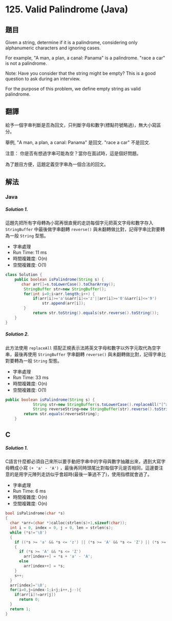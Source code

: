 #  125. Valid Palindrome (Java)

## 題目


Given a string, determine if it is a palindrome, considering only alphanumeric characters and ignoring cases.

For example,
"A man, a plan, a canal: Panama" is a palindrome.
"race a car" is not a palindrome.

Note:
Have you consider that the string might be empty? This is a good question to ask during an interview.

For the purpose of this problem, we define empty string as valid palindrome.

## 翻譯
給予一個字串判斷是否為回文，只判斷字母和數字(標點符號略過)，無大小寫區分。

舉例,
"A man, a plan, a canal: Panama" 是回文.
"race a car" 不是回文.

注意：
你是否有想過字串可能為空？當你在面試時，這是個好問題。

為了題目方便，這題定義空字串為一個合法的回文。

## 解法

### Java

##### Solution 1.

這題先把所有字母轉為小寫再很直覺的走訪每個字元把英文字母和數字存入 `StringBuffer` 中最後做字串翻轉 `reverse()` 與未翻轉做比對，記得字串比對要轉為一般 `String` 型態。

- 字串處理
- Run Time: 11 ms
- 時間複雜度: O(n)
- 空間複雜度: O(1)

```java
class Solution {
    public boolean isPalindrome(String s) {
       char arr[]=s.toLowerCase().toCharArray();
        StringBuffer str=new StringBuffer();
        for(int i=0;i<arr.length;i++) {
        	if(arr[i]>='a'&&arr[i]<='z'||arr[i]>='0'&&arr[i]<='9')
        		str.append(arr[i]);
        }
        	return str.toString().equals(str.reverse().toString());
    }
}
```

##### Solution 2.

此方法使用 `replaceAll` 搭配正規表示法將英文字母和數字以外字元取代為空字串，最後再使用 `StringBuffer` 字串翻轉 `reverse()` 與未翻轉做比對，記得字串比對要轉為一般 `String` 型態。

- 字串處理
- Run Time: 33 ms
- 時間複雜度: O(n)
- 空間複雜度: O(1)

```java
public boolean isPalindrome(String s) {
    		String str=new StringBuffer(s.toLowerCase().replaceAll("[^a-z0-9]", "")).toString();
    		String reverseString=new StringBuffer(str).reverse().toString();
        return str.equals(reverseString);
    }
```

## C

##### Solution 1.

C語言什麼都必須自己來所以要手動把字串中的字母與數字抽離出來，遇到大寫字母轉成小寫 `(+ 'a' - 'A')` ，最後再同時頭尾比對每個字元是否相同，這邊要注意的是用字元陣列走訪似乎會超時(最後一筆過不了)，使用指標就會過了。

- 字串處理
- Run Time: 6 ms
- 時間複雜度: O(n)
- 空間複雜度: O(n)

```c
bool isPalindrome(char *s)
{
  char *arr=(char *)calloc(strlen(s)+1,sizeof(char));
  int i = 0, index = 0, j = 0, len = strlen(s);
  while (*s!='\0')
  {
    if ((*s >= 'a' && *s <= 'z') || (*s >= 'A' && *s <= 'Z') || (*s >= '0' && *s <= '9'))
    {
      if (*s >= 'A' && *s <= 'Z')
        arr[index++] = *s + 'a' - 'A';
      else
        arr[index++] = *s;
    }
    s++;
  }
  arr[index]='\0';
  for(i=0,j=index-1;i<j;i++,j--){
    if(arr[i]!=arr[j])
      return 0;
  }
  return 1;
}
```
